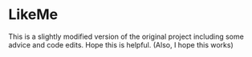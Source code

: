 # LikeMe

This is a slightly modified version of the original project including some advice and code edits. Hope this is helpful.
(Also, I hope this works)
